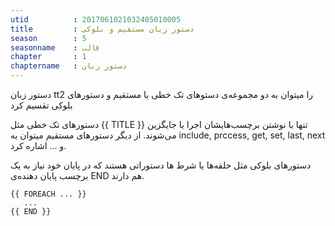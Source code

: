 ```yaml
---
utid          : 2017061021032405010005
title         : دستور زبان مستقیم و بلوکی
season        : 5
seasonname    : قالب
chapter       : 1
chaptername   : دستور زبان
---
```



<p>دستور زبان tt2 را میتوان به دو مجموعه‌ی دستوهای تک خطی یا مستقیم و دستورهای بلوکی تقسیم کرد</p>

<p>دستورهای تک خطی مثل {{ TITLE }} تنها با نوشتن برچسب‌هایشان اجرا یا جایگزین می‌شوند. از دیگر دستورهای مستقیم میتوان به include, prccess, get, set, last, next و ... اشاره کرد.</p>

<p>دستورهای بلوکی مثل حلقه‌ها یا شرط ها دستوراتی هستند که در پایان خود نیاز به یک برچسب پایان دهنده‌ی END هم دارند.</p>

<pre><code>{{ FOREACH ... }}
   ...
{{ END }}
</code></pre>


